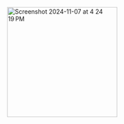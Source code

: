 <img width="257" alt="Screenshot 2024-11-07 at 4 24 19 PM" src="https://github.com/user-attachments/assets/6a82a4fe-b401-47fe-9092-52373c63d595">
